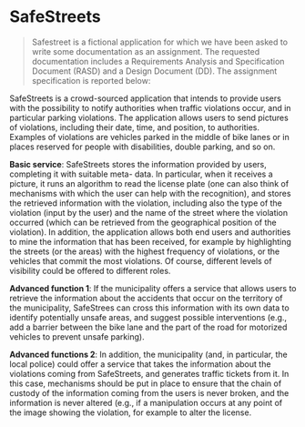 # SafeStreets

>Safestreet is a fictional application for which we have been asked to write some documentation as an assignment. The requested documentation includes a Requirements Analysis and Specification Document (RASD) and a Design Document (DD). 
The assignment specification is reported below:

SafeStreets is a crowd-sourced application that intends to provide users with the possibility to notify authorities when traffic violations occur, and in particular parking violations. The application allows users to send pictures of violations, including their date, time, and position, to authorities. Examples of violations are vehicles parked in the middle of bike lanes or in places reserved for people with disabilities, double parking, and so on.

**Basic service**: SafeStreets stores the information provided by users, completing it with suitable meta- data. In particular, when it receives a picture, it runs an algorithm to read the license plate (one can also think of mechanisms with which the user can help with the recognition), and stores the retrieved information with the violation, including also the type of the violation (input by the user) and the name of the street where the violation occurred (which can be retrieved from the geographical position of the violation). In addition, the application allows both end users and authorities to mine the information that has been received, for example by highlighting the streets (or the areas) with the highest frequency of violations, or the vehicles that commit the most violations. Of course, different levels of visibility could be offered to different roles.

**Advanced function 1**: If the municipality offers a service that allows users to retrieve the information about the accidents that occur on the territory of the municipality, SafeStrees can cross this information with its own data to identify potentially unsafe areas, and suggest possible interventions (e.g., add a barrier between the bike lane and the part of the road for motorized vehicles to prevent unsafe parking).

**Advanced functions 2**: In addition, the municipality (and, in particular, the local police) could offer a service that takes the information about the violations coming from SafeStreets, and generates traffic tickets from it. In this case, mechanisms should be put in place to ensure that the chain of custody of the information coming from the users is never broken, and the information is never altered (e.g., if a manipulation occurs at any point of the image showing the violation, for example to alter the license.
